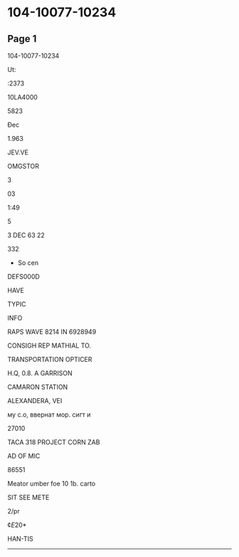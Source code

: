 # 104-10077-10234

## Page 1

104-10077-10234

Ut:

:2373

10LA4000

5823

Đec

1.963

JEV.VE

OMGSTOR

3

03

1:49

5

3 DEC 63 22

332

- So cen

DEFS000D

HAVE

TYPIC

INFO

RAPS WAVE 8214 IN 6928949

CONSIGH REP MATHIAL TO.

TRANSPORTATION OPTICER

H.Q, 0.8. A GARRISON

CAMARON STATION

ALEXANDERA, VEI

му с.о, ввернат мор. сигт и

27010

TACA 318 PROJECT CORN ZAB

AD OF MIC

86551

Meator umber foe 10 1b. carto

SIT SEE METE

2/pr

¢*E*20*

HAN-TIS

---

